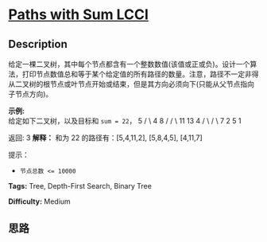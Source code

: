 # [Paths with Sum LCCI][title]

## Description

给定一棵二叉树，其中每个节点都含有一个整数数值(该值或正或负)。设计一个算法，打印节点数值总和等于某个给定值的所有路径的数量。注意，路径不一定非得从二叉树的根节点或叶节点开始或结束，但是其方向必须向下(只能从父节点指向子节点方向)。

**示例:**  
给定如下二叉树，以及目标和 `sum = 22`，
                          5                 / \                4   8               /   / \              11  13  4             /  \    / \            7    2  5   1    

返回:
            3    **解释：** 和为 22 的路径有：[5,4,11,2], [5,8,4,5], [4,11,7]

提示：

  * `节点总数 <= 10000`


**Tags:** Tree, Depth-First Search, Binary Tree

**Difficulty:** Medium

## 思路

[title]: https://leetcode-cn.com/problems/paths-with-sum-lcci
